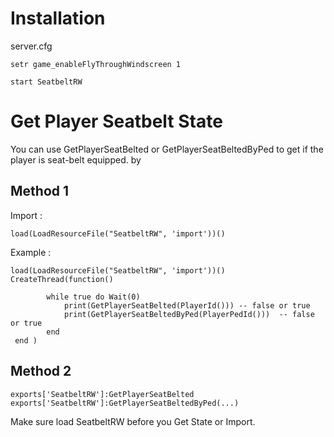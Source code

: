 # Installation
server.cfg 
```
setr game_enableFlyThroughWindscreen 1
```
```
start SeatbeltRW
```

# Get Player Seatbelt State

You can use GetPlayerSeatBelted or GetPlayerSeatBeltedByPed to get if the player is seat-belt equipped.
by
## Method 1
Import :
```
load(LoadResourceFile("SeatbeltRW", 'import'))()
```
Example : 
```
load(LoadResourceFile("SeatbeltRW", 'import'))()
CreateThread(function()
        
        while true do Wait(0)
            print(GetPlayerSeatBelted(PlayerId())) -- false or true
            print(GetPlayerSeatBeltedByPed(PlayerPedId()))  -- false or true
        end 
 end )
```

## Method 2
```
exports['SeatbeltRW']:GetPlayerSeatBelted
exports['SeatbeltRW']:GetPlayerSeatBeltedByPed(...) 
```

Make sure load SeatbeltRW before you Get State or Import.
